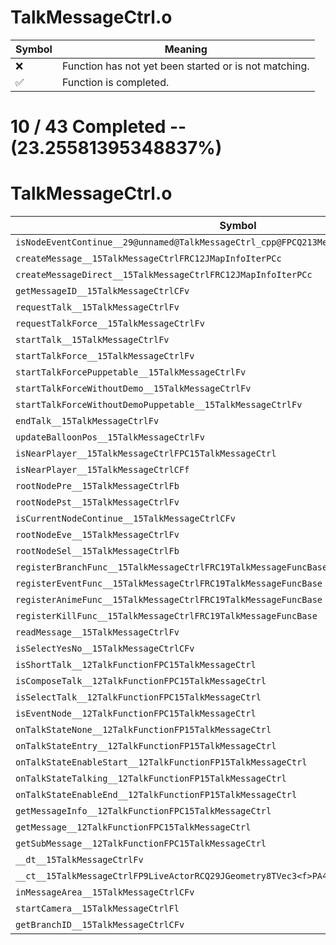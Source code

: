 # TalkMessageCtrl.o
| Symbol | Meaning 
| ------------- | ------------- 
| :x: | Function has not yet been started or is not matching. 
| :white_check_mark: | Function is completed. 


# 10 / 43 Completed -- (23.25581395348837%)
# TalkMessageCtrl.o
| Symbol | Decompiled? |
| ------------- | ------------- |
| `isNodeEventContinue__29@unnamed@TalkMessageCtrl_cpp@FPCQ213MessageSystem13FlowNodeEvent` | :x: |
| `createMessage__15TalkMessageCtrlFRC12JMapInfoIterPCc` | :x: |
| `createMessageDirect__15TalkMessageCtrlFRC12JMapInfoIterPCc` | :white_check_mark: |
| `getMessageID__15TalkMessageCtrlCFv` | :white_check_mark: |
| `requestTalk__15TalkMessageCtrlFv` | :x: |
| `requestTalkForce__15TalkMessageCtrlFv` | :x: |
| `startTalk__15TalkMessageCtrlFv` | :x: |
| `startTalkForce__15TalkMessageCtrlFv` | :x: |
| `startTalkForcePuppetable__15TalkMessageCtrlFv` | :x: |
| `startTalkForceWithoutDemo__15TalkMessageCtrlFv` | :x: |
| `startTalkForceWithoutDemoPuppetable__15TalkMessageCtrlFv` | :x: |
| `endTalk__15TalkMessageCtrlFv` | :x: |
| `updateBalloonPos__15TalkMessageCtrlFv` | :x: |
| `isNearPlayer__15TalkMessageCtrlFPC15TalkMessageCtrl` | :white_check_mark: |
| `isNearPlayer__15TalkMessageCtrlCFf` | :x: |
| `rootNodePre__15TalkMessageCtrlFb` | :x: |
| `rootNodePst__15TalkMessageCtrlFv` | :white_check_mark: |
| `isCurrentNodeContinue__15TalkMessageCtrlCFv` | :x: |
| `rootNodeEve__15TalkMessageCtrlFv` | :x: |
| `rootNodeSel__15TalkMessageCtrlFb` | :white_check_mark: |
| `registerBranchFunc__15TalkMessageCtrlFRC19TalkMessageFuncBase` | :white_check_mark: |
| `registerEventFunc__15TalkMessageCtrlFRC19TalkMessageFuncBase` | :x: |
| `registerAnimeFunc__15TalkMessageCtrlFRC19TalkMessageFuncBase` | :x: |
| `registerKillFunc__15TalkMessageCtrlFRC19TalkMessageFuncBase` | :x: |
| `readMessage__15TalkMessageCtrlFv` | :white_check_mark: |
| `isSelectYesNo__15TalkMessageCtrlCFv` | :white_check_mark: |
| `isShortTalk__12TalkFunctionFPC15TalkMessageCtrl` | :x: |
| `isComposeTalk__12TalkFunctionFPC15TalkMessageCtrl` | :x: |
| `isSelectTalk__12TalkFunctionFPC15TalkMessageCtrl` | :x: |
| `isEventNode__12TalkFunctionFPC15TalkMessageCtrl` | :x: |
| `onTalkStateNone__12TalkFunctionFP15TalkMessageCtrl` | :x: |
| `onTalkStateEntry__12TalkFunctionFP15TalkMessageCtrl` | :x: |
| `onTalkStateEnableStart__12TalkFunctionFP15TalkMessageCtrl` | :x: |
| `onTalkStateTalking__12TalkFunctionFP15TalkMessageCtrl` | :x: |
| `onTalkStateEnableEnd__12TalkFunctionFP15TalkMessageCtrl` | :x: |
| `getMessageInfo__12TalkFunctionFPC15TalkMessageCtrl` | :x: |
| `getMessage__12TalkFunctionFPC15TalkMessageCtrl` | :x: |
| `getSubMessage__12TalkFunctionFPC15TalkMessageCtrl` | :x: |
| `__dt__15TalkMessageCtrlFv` | :x: |
| `__ct__15TalkMessageCtrlFP9LiveActorRCQ29JGeometry8TVec3<f>PA4_f` | :x: |
| `inMessageArea__15TalkMessageCtrlCFv` | :x: |
| `startCamera__15TalkMessageCtrlFl` | :white_check_mark: |
| `getBranchID__15TalkMessageCtrlCFv` | :white_check_mark: |
